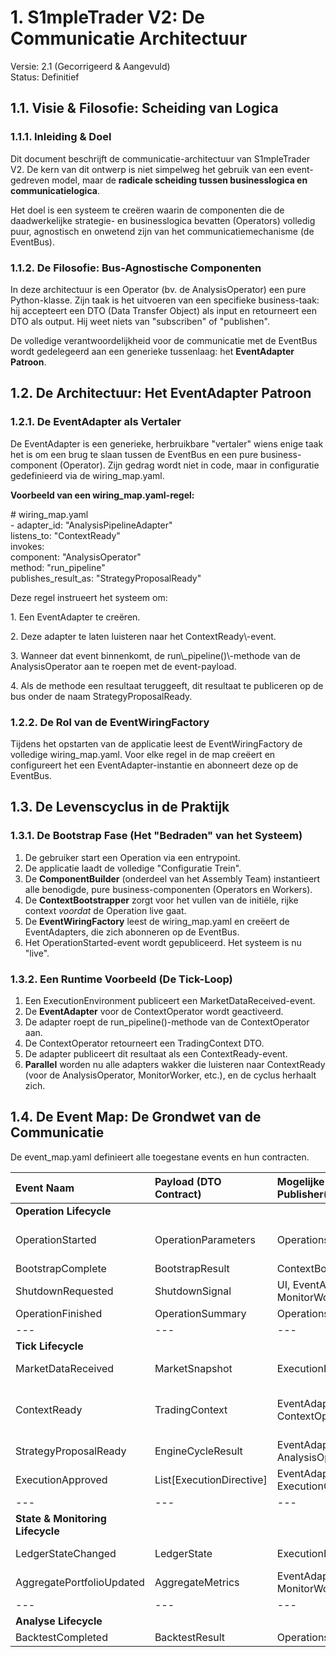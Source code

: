 # **1\. S1mpleTrader V2: De Communicatie Architectuur**

Versie: 2.1 (Gecorrigeerd & Aangevuld)  
Status: Definitief

## **1.1. Visie & Filosofie: Scheiding van Logica**

### **1.1.1. Inleiding & Doel**

Dit document beschrijft de communicatie-architectuur van S1mpleTrader V2. De kern van dit ontwerp is niet simpelweg het gebruik van een event-gedreven model, maar de **radicale scheiding tussen businesslogica en communicatielogica**.

Het doel is een systeem te creëren waarin de componenten die de daadwerkelijke strategie- en businesslogica bevatten (Operators) volledig puur, agnostisch en onwetend zijn van het communicatiemechanisme (de EventBus).

### **1.1.2. De Filosofie: Bus-Agnostische Componenten**

In deze architectuur is een Operator (bv. de AnalysisOperator) een pure Python-klasse. Zijn taak is het uitvoeren van een specifieke business-taak: hij accepteert een DTO (Data Transfer Object) als input en retourneert een DTO als output. Hij weet niets van "subscriben" of "publishen".

De volledige verantwoordelijkheid voor de communicatie met de EventBus wordt gedelegeerd aan een generieke tussenlaag: het **EventAdapter Patroon**.

## **1.2. De Architectuur: Het EventAdapter Patroon**

### **1.2.1. De EventAdapter als Vertaler**

De EventAdapter is een generieke, herbruikbare "vertaler" wiens enige taak het is om een brug te slaan tussen de EventBus en een pure business-component (Operator). Zijn gedrag wordt niet in code, maar in configuratie gedefinieerd via de wiring\_map.yaml.

**Voorbeeld van een wiring\_map.yaml-regel:**

\# wiring\_map.yaml  
\- adapter\_id: "AnalysisPipelineAdapter"  
  listens\_to: "ContextReady"  
  invokes:  
    component: "AnalysisOperator"  
    method: "run\_pipeline"  
  publishes\_result\_as: "StrategyProposalReady"

Deze regel instrueert het systeem om:

1\. Een EventAdapter te creëren.  

2\. Deze adapter te laten luisteren naar het ContextReady\\-event.  

3\. Wanneer dat event binnenkomt, de run\\\_pipeline()\\-methode van de AnalysisOperator aan te roepen met de event-payload.  

4\. Als de methode een resultaat teruggeeft, dit resultaat te publiceren op de bus onder de naam StrategyProposalReady.

### **1.2.2. De Rol van de EventWiringFactory**

Tijdens het opstarten van de applicatie leest de EventWiringFactory de volledige wiring\_map.yaml. Voor elke regel in de map creëert en configureert het een EventAdapter-instantie en abonneert deze op de EventBus.

## **1.3. De Levenscyclus in de Praktijk**

### **1.3.1. De Bootstrap Fase (Het "Bedraden" van het Systeem)**

1. De gebruiker start een Operation via een entrypoint.  
2. De applicatie laadt de volledige "Configuratie Trein".  
3. De **ComponentBuilder** (onderdeel van het Assembly Team) instantieert alle benodigde, pure business-componenten (Operators en Workers).  
4. De **ContextBootstrapper** zorgt voor het vullen van de initiële, rijke context *voordat* de Operation live gaat.  
5. De **EventWiringFactory** leest de wiring\_map.yaml en creëert de EventAdapters, die zich abonneren op de EventBus.  
6. Het OperationStarted-event wordt gepubliceerd. Het systeem is nu "live".

### **1.3.2. Een Runtime Voorbeeld (De Tick-Loop)**

1. Een ExecutionEnvironment publiceert een MarketDataReceived-event.  
2. De **EventAdapter** voor de ContextOperator wordt geactiveerd.  
3. De adapter roept de run\_pipeline()-methode van de ContextOperator aan.  
4. De ContextOperator retourneert een TradingContext DTO.  
5. De adapter publiceert dit resultaat als een ContextReady-event.  
6. **Parallel** worden nu alle adapters wakker die luisteren naar ContextReady (voor de AnalysisOperator, MonitorWorker, etc.), en de cyclus herhaalt zich.

## **1.4. De Event Map: De Grondwet van de Communicatie**

De event\_map.yaml definieert alle toegestane events en hun contracten.

| Event Naam | Payload (DTO Contract) | Mogelijke Publisher(s) | Mogelijke Subscriber(s) |
| :---- | :---- | :---- | :---- |
| **Operation Lifecycle** |  |  |  |
| OperationStarted | OperationParameters | Operations | EventAdapter (voor ContextOperator), ContextBootstrapper |
| BootstrapComplete | BootstrapResult | ContextBootstrapper | ExecutionEnvironment |
| ShutdownRequested | ShutdownSignal | UI, EventAdapter (van MonitorWorker) | Operations |
| OperationFinished | OperationSummary | Operations | ResultLogger, UI |
| \--- | \--- | \--- | \--- |
| **Tick Lifecycle** |  |  |  |
| MarketDataReceived | MarketSnapshot | ExecutionEnvironment | EventAdapter (voor ContextOperator) |
| ContextReady | TradingContext | EventAdapter (van ContextOperator) | EventAdapter (voor AnalysisOperator, MonitorWorker, ExecutionWorker) |
| StrategyProposalReady | EngineCycleResult | EventAdapter (van AnalysisOperator) | EventAdapter (voor ExecutionOperator) |
| ExecutionApproved | List\[ExecutionDirective\] | EventAdapter (van ExecutionOperator) | ExecutionEnvironment |
| \--- | \--- | \--- | \--- |
| **State & Monitoring Lifecycle** |  |  |  |
| LedgerStateChanged | LedgerState | ExecutionEnvironment | EventAdapter (voor MonitorWorker) |
| AggregatePortfolioUpdated | AggregateMetrics | EventAdapter (van MonitorWorker) | EventAdapter (voor ExecutionWorker), UI |
| \--- | \--- | \--- | \--- |
| **Analyse Lifecycle** |  |  |  |
| BacktestCompleted | BacktestResult | Operations | ResultLogger, UI |

